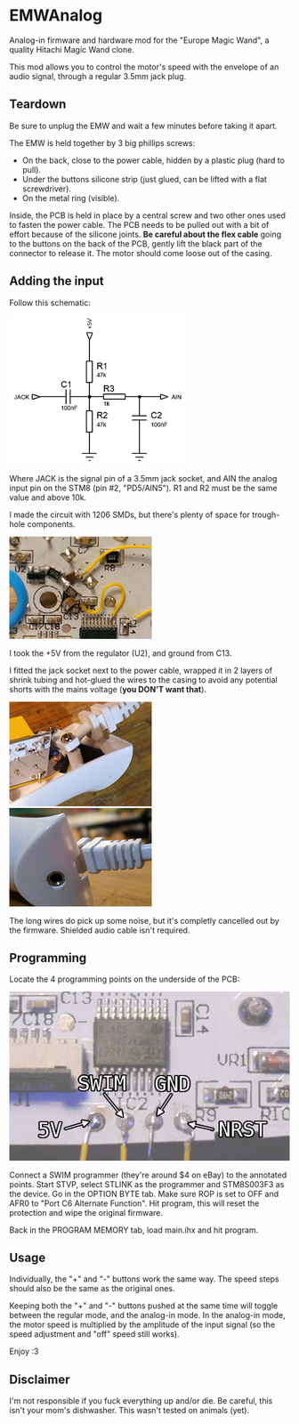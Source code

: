 # EMWAnalog
Analog-in firmware and hardware mod for the "Europe Magic Wand", a quality Hitachi Magic Wand clone.

This mod allows you to control the motor's speed with the envelope of an audio signal, through a regular 3.5mm jack plug.

## Teardown
Be sure to unplug the EMW and wait a few minutes before taking it apart.

The EMW is held together by 3 big phillips screws:
* On the back, close to the power cable, hidden by a plastic plug (hard to pull).
* Under the buttons silicone strip (just glued, can be lifted with a flat screwdriver).
* On the metal ring (visible).

Inside, the PCB is held in place by a central screw and two other ones used to fasten the power cable.
The PCB needs to be pulled out with a bit of effort because of the silicone joints.
**Be careful about the flex cable** going to the buttons on the back of the PCB, gently lift the black part of the connector to release it.
The motor should come loose out of the casing.

## Adding the input
Follow this schematic:

![Schematic](docs/schematic.png)

Where JACK is the signal pin of a 3.5mm jack socket, and AIN the analog input pin on the STM8 (pin #2, "PD5/AIN5"). R1 and R2 must be the same value and above 10k.

I made the circuit with 1206 SMDs, but there's plenty of space for trough-hole components.

![Schematic](docs/smdcircuit.jpg)

I took the +5V from the regulator (U2), and ground from C13.

I fitted the jack socket next to the power cable, wrapped it in 2 layers of shrink tubing and hot-glued the wires to the casing to avoid any potential shorts with the mains voltage (**you DON'T want that**).

![Schematic](docs/plug.jpg) ![Schematic](docs/plug2.jpg)

The long wires do pick up some noise, but it's completly cancelled out by the firmware. Shielded audio cable isn't required.

## Programming
Locate the 4 programming points on the underside of the PCB:

![EMW](docs/pcb.jpg)

Connect a SWIM programmer (they're around $4 on eBay) to the annotated points.
Start STVP, select STLINK as the programmer and STM8S003F3 as the device.
Go in the OPTION BYTE tab. Make sure ROP is set to OFF and AFR0 to "Port C6 Alternate Function". Hit program, this will reset the protection and wipe the original firmware.

Back in the PROGRAM MEMORY tab, load main.ihx and hit program.

## Usage
Individually, the "+" and "-" buttons work the same way.
The speed steps should also be the same as the original ones.

Keeping both the "+" and "-" buttons pushed at the same time will toggle between the regular mode, and the analog-in mode.
In the analog-in mode, the motor speed is multiplied by the amplitude of the input signal (so the speed adjustment and "off" speed still works).

Enjoy :3

## Disclaimer
I'm not responsible if you fuck everything up and/or die. Be careful, this isn't your mom's dishwasher.
This wasn't tested on animals (yet).
